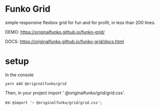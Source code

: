# Funko Grid

simple responsive flexbox grid for fun and for profit, in less than 200 lines.

DEMO: https://originalfunko.github.io/funko-grid/

DOCS: https://originalfunko.github.io/funko-grid/docs.html

# setup

In the console

``yarn add @originalfunko/grid``

Then, in your project import ' @originalfunko/grid/grid.css'.

ex: ``@import '~ @originalfunko/grid/grid.css';``